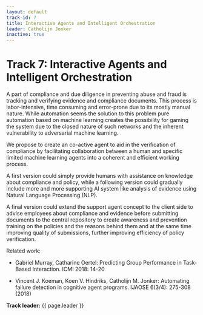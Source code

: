 ```yaml
---
layout: default
track-id: 7
title: Interactive Agents and Intelligent Orchestration
leader: Catholijn Jonker
inactive: true
---
```


# Track 7: Interactive Agents and Intelligent Orchestration

A part of compliance and due diligence in preventing abuse and fraud is tracking and verifying evidence and compliance documents. This process is labor-intensive, time consuming and error-prone due to its mostly manual nature. While automation seems the solution to this problem pure automation based on machine learning creates the possibility for gaming the system due to the closed nature of such networks and the inherent vulnerability to adversarial machine learning.

We propose to create an co-active agent to aid in the verification of compliance by facilitating collaboration between a human and specific limited machine learning agents into a coherent and efficient working process. 

A first version could simply provide humans with assistance on knowledge about compliance and policy, while a following version could gradually include more and more supporting AI system like analysis of evidence using Natural Language Processing (NLP).

A final version could extend the support agent concept to the client side to advise employees about compliance and evidence before submitting documents to the central repository to create awareness and prevention training on the policies and the reasons behind them and at the same time improving quality of submissions, further improving efficiency of policy verification.

Related work:

- Gabriel Murray, Catharine Oertel: Predicting Group Performance in Task-Based Interaction. ICMI 2018: 14-20

- Vincent J. Koeman, Koen V. Hindriks, Catholijn M. Jonker: Automating failure detection in cognitive agent programs. IJAOSE 6(3/4): 275-308 (2018)

**Track leader:** {{ page.leader }}
